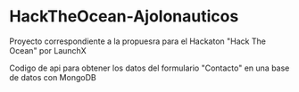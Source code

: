 # HackTheOcean-Ajolonauticos

Proyecto correspondiente a la propuesra para el Hackaton "Hack The Ocean" por LaunchX

Codigo de api para obtener los datos del formulario "Contacto" en una base de datos con MongoDB
